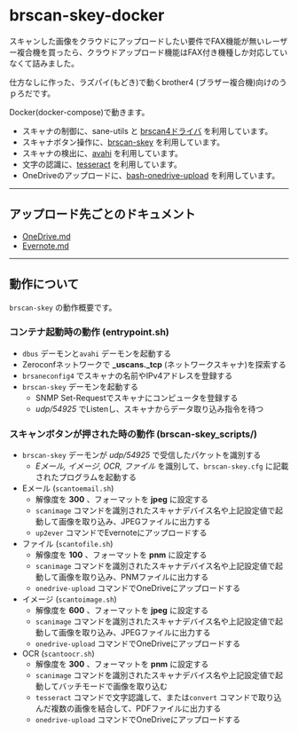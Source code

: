# brscan-skey-docker

スキャンした画像をクラウドにアップロードしたい要件でFAX機能が無いレーザー複合機を買ったら、クラウドアップロード機能はFAX付き機種しか対応していなくて詰みました。

仕方なしに作った、ラズパイ(もどき)で動くbrother4 (ブラザー複合機)向けのうｐろだです。

Docker(docker-compose)で動きます。

- スキャナの制御に、sane-utils と [brscan4ドライバ](https://support.brother.co.jp/j/b/downloadhowto.aspx?c=jp&lang=ja&prod=dcpl2550dw&os=128&dlid=dlf103892_000&flang=1001&type3=565) を利用しています。
- スキャナボタン操作に、[brscan-skey](https://support.brother.co.jp/j/b/downloadhowto.aspx?c=jp&lang=ja&prod=dcpl2550dw&os=128&dlid=dlf103879_000&flang=1001&type3=569) を利用しています。
- スキャナの検出に、[avahi](http://avahi.org/) を利用しています。
- 文字の認識に、[tesseract](https://github.com/tesseract-ocr/) を利用しています。
- OneDriveのアップロードに、[bash-onedrive-upload](https://github.com/fkalis/bash-onedrive-upload) を利用しています。

----
## アップロード先ごとのドキュメント
* [OneDrive.md](OneDrive.md)
* [Evernote.md](Evernote.md)
----
## 動作について

`brscan-skey` の動作概要です。

### コンテナ起動時の動作 (entrypoint.sh)
* `dbus` デーモンと`avahi` デーモンを起動する
* Zeroconfネットワークで **_uscans._tcp** (ネットワークスキャナ)を探索する
* `brsaneconfig4` でスキャナの名前やIPv4アドレスを登録する
* `brscan-skey` デーモンを起動する
    * SNMP Set-Requestでスキャナにコンピュータを登録する
    * _udp/54925_ でListenし、スキャナからデータ取り込み指令を待つ

### スキャンボタンが押された時の動作 (brscan-skey_scripts/)
* `brscan-skey` デーモンが _udp/54925_ で受信したパケットを識別する
    * _Eメール, イメージ, OCR, ファイル_ を識別して、`brscan-skey.cfg` に記載されたプログラムを起動する
* Eメール (`scantoemail.sh`)
    * 解像度を __300__ 、フォーマットを __jpeg__ に設定する
    * `scanimage` コマンドを識別されたスキャナデバイス名や上記設定値で起動して画像を取り込み、JPEGファイルに出力する
    * `up2ever` コマンドでEvernoteにアップロードする
* ファイル (`scantofile.sh`)
    * 解像度を __100__ 、フォーマットを __pnm__ に設定する
    * `scanimage` コマンドを識別されたスキャナデバイス名や上記設定値で起動して画像を取り込み、PNMファイルに出力する
    * `onedrive-upload` コマンドでOneDriveにアップロードする
* イメージ (`scantoimage.sh`)
    * 解像度を __600__ 、フォーマットを __jpeg__ に設定する
    * `scanimage` コマンドを識別されたスキャナデバイス名や上記設定値で起動して画像を取り込み、JPEGファイルに出力する
    * `onedrive-upload` コマンドでOneDriveにアップロードする
* OCR (`scantoocr.sh`)
    * 解像度を __300__ 、フォーマットを __pnm__ に設定する
    * `scanimage` コマンドを識別されたスキャナデバイス名や上記設定値で起動してバッチモードで画像を取り込む
    * `tesseract` コマンドで文字認識して、または`convert` コマンドで取り込んだ複数の画像を結合して、PDFファイルに出力する
    * `onedrive-upload` コマンドでOneDriveにアップロードする

